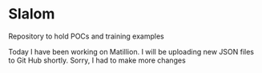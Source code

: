 # Slalom
Repository to hold POCs and training examples

Today I have been working on Matillion.  I will be uploading new JSON files to Git Hub shortly.
Sorry, I had to make more changes
